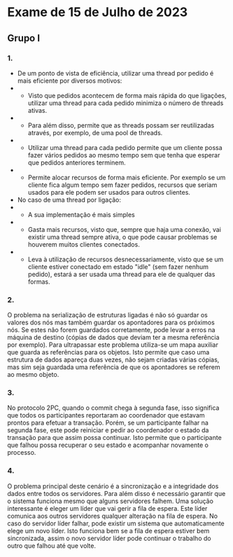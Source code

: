 # Exame de 15 de Julho de 2023

## Grupo I

### 1.
- De um ponto de vista de eficiência, utilizar uma thread por pedido é mais eficiente por diversos motivos:
- - Visto que pedidos acontecem de forma mais rápida do que ligações, utilizar uma thread para cada pedido minimiza o número de threads ativas.
- - Para além disso, permite que as threads possam ser reutilizadas através, por exemplo, de uma pool de threads.
- - Utilizar uma thread para cada pedido permite que um cliente possa fazer vários pedidos ao mesmo tempo sem que tenha que esperar que pedidos anteriores terminem.
- - Permite alocar recursos de forma mais eficiente. Por exemplo se um cliente fica algum tempo sem fazer pedidos, recursos que seriam usados para ele podem ser usados para outros clientes.
- No caso de uma thread por ligação:
- - A sua implementação é mais simples
- - Gasta mais recursos, visto que, sempre que haja uma conexão, vai existir uma thread sempre ativa, o que pode causar problemas se houverem muitos clientes conectados.
- - Leva à utilização de recursos desnecessariamente, visto que se um cliente estiver conectado em estado "idle" (sem fazer nenhum pedido), estará a ser usada uma thread para ele de qualquer das formas.

### 2.
O problema na serialização de estruturas ligadas é não só guardar os valores dos nós mas também guardar os apontadores para os próximos nós. Se estes não forem guardados corretamente, pode levar a erros na máquina de destino (cópias de dados que deviam ter a mesma referência por exemplo). Para ultrapassar este problema utiliza-se um mapa auxiliar que guarda as referências para os objetos. Isto permite que caso uma estrutura de dados apareça duas vezes, não sejam criadas várias cópias, mas sim seja guardada uma referência de que os apontadores se referem ao mesmo objeto.

### 3.
No protocolo 2PC, quando o commit chega à segunda fase, isso significa que todos os participantes reportaram ao coordenador que estavam prontos para efetuar a transação. Porém, se um participante falhar na segunda fase, este pode reiniciar e pedir ao coordenador o estado da transação para que assim possa continuar. Isto permite que o participante que falhou possa recuperar o seu estado e acompanhar novamente o processo.

### 4.
O problema principal deste cenário é a sincronização e a integridade dos dados entre todos os servidores. Para além disso é necessário garantir que o sistema funciona mesmo que alguns servidores falhem. Uma solução interessante é eleger um líder que vai gerir a fila de espera. Este líder comunica aos outros servidores qualquer alteração na fila de espera. No caso do servidor líder falhar, pode existir um sistema que automaticamente elege um novo líder. Isto funciona bem se a fila de espera estiver bem sincronizada, assim o novo servidor líder pode continuar o trabalho do outro que falhou até que volte.
